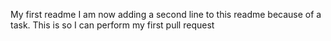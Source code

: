 My first readme
I am now adding a second line to this readme because of a task. This is so I can perform my first pull request
